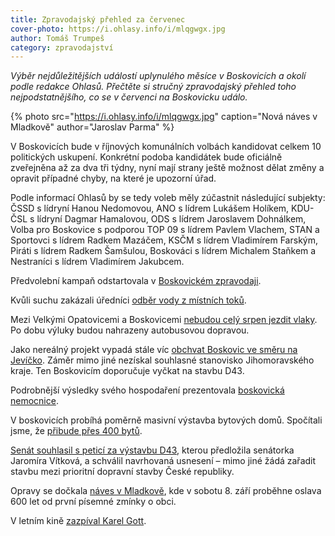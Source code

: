```yaml
---
title: Zpravodajský přehled za červenec
cover-photo: https://i.ohlasy.info/i/mlqgwgx.jpg
author: Tomáš Trumpeš
category: zpravodajství
---
```


*Výběr nejdůležitějších událostí uplynulého měsíce v Boskovicích a okolí podle redakce Ohlasů. Přečtěte si stručný zpravodajský přehled toho nejpodstatnějšího, co se v červenci na Boskovicku událo.*

{% photo src="https://i.ohlasy.info/i/mlqgwgx.jpg" caption="Nová náves v Mladkově" author="Jaroslav Parma" %}

V Boskovicích bude v říjnových komunálních volbách kandidovat celkem 10 politických uskupení. Konkrétní podoba kandidátek bude oficiálně zveřejněna až za dva tři týdny, nyní mají strany ještě možnost dělat změny a opravit případné chyby, na které je upozorní úřad.

Podle informací Ohlasů by se tedy voleb měly zúčastnit následující subjekty: ČSSD s lídryní Hanou Nedomovou, ANO s lídrem Lukášem Holíkem, KDU-ČSL s lídryní Dagmar Hamalovou, ODS s lídrem Jaroslavem Dohnálkem, Volba pro Boskovice s podporou TOP 09 s lídrem Pavlem Vlachem, STAN a Sportovci s lídrem Radkem Mazáčem, KSČM s lídrem Vladimírem Farským, Piráti s lídrem Radkem Šamšulou, Boskováci s lídrem Michalem Staňkem a Nestraníci s lídrem Vladimírem Jakubcem.

Předvolební kampaň odstartovala v [Boskovickém zpravodaji](http://www.ohlasy.info/clanky/2018/07/zpravodaj.html).

Kvůli suchu zakázali úředníci [odběr vody z místních toků](https://blanensky.denik.cz/zpravy_region/urednici-omezili-odber-vody-z-mistnich-toku-kvuli-velkemu-suchu-20180727.html).

Mezi Velkými Opatovicemi a Boskovicemi [nebudou celý srpen jezdit vlaky](https://www.cd.cz/jizdni-rad/omezeni-provozu/vyluka/5079/). Po dobu výluky budou nahrazeny autobusovou dopravou.

Jako nereálný projekt vypadá stále víc [obchvat Boskovic ve směru na Jevíčko](http://www.ohlasy.info/clanky/2018/07/obchvat.html). Záměr mimo jiné nezískal souhlasné stanovisko Jihomoravského kraje. Ten Boskovicím doporučuje vyčkat na stavbu D43.

Podrobnější výsledky svého hospodaření prezentovala [boskovická nemocnice](http://www.ohlasy.info/clanky/2018/07/hospodareni-nemocnice.html).

V boskovicích probíhá poměrně masivní výstavba bytových domů. Spočítali jsme, že [přibude přes 400 bytů](http://www.ohlasy.info/clanky/2018/07/reality.html).

[Senát souhlasil s peticí za výstavbu D43](http://boskovice.cz/jaromira-vitkova-uspela-s-nbsp-petici-za-nbsp-d43-v-nbsp-senatu/d-34292), kterou předložila senátorka Jaromíra Vítková, a schválil navrhovaná usnesení – mimo jiné žádá zařadit stavbu mezi prioritní dopravní stavby České republiky.

Opravy se dočkala [náves v Mladkově](http://boskovice.cz/naves-v-nbsp-mladkove-se-nbsp-zmenila-k-nbsp-nepoznani/d-34315), kde v sobotu 8. září proběhne oslava 600 let od první písemné zmínky o obci.

V letním kině [zazpíval Karel Gott](http://boskovice.cz/retro-2/d-34319).
